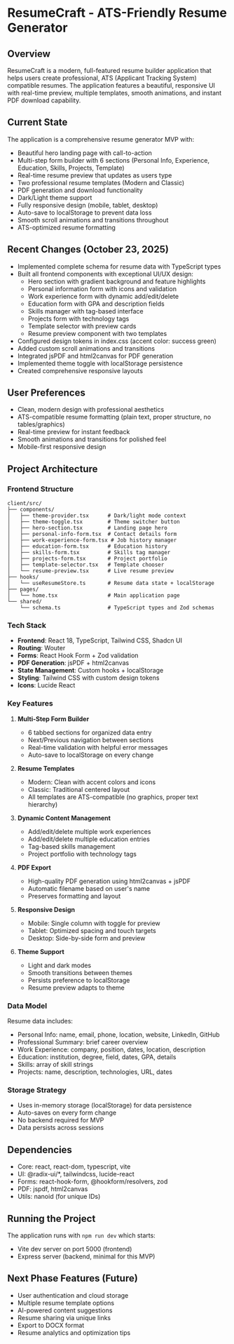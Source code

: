 # ResumeCraft - ATS-Friendly Resume Generator

## Overview
ResumeCraft is a modern, full-featured resume builder application that helps users create professional, ATS (Applicant Tracking System) compatible resumes. The application features a beautiful, responsive UI with real-time preview, multiple templates, smooth animations, and instant PDF download capability.

## Current State
The application is a comprehensive resume generator MVP with:
- Beautiful hero landing page with call-to-action
- Multi-step form builder with 6 sections (Personal Info, Experience, Education, Skills, Projects, Template)
- Real-time resume preview that updates as users type
- Two professional resume templates (Modern and Classic)
- PDF generation and download functionality
- Dark/Light theme support
- Fully responsive design (mobile, tablet, desktop)
- Auto-save to localStorage to prevent data loss
- Smooth scroll animations and transitions throughout
- ATS-optimized resume formatting

## Recent Changes (October 23, 2025)
- Implemented complete schema for resume data with TypeScript types
- Built all frontend components with exceptional UI/UX design:
  - Hero section with gradient background and feature highlights
  - Personal information form with icons and validation
  - Work experience form with dynamic add/edit/delete
  - Education form with GPA and description fields
  - Skills manager with tag-based interface
  - Projects form with technology tags
  - Template selector with preview cards
  - Resume preview component with two templates
- Configured design tokens in index.css (accent color: success green)
- Added custom scroll animations and transitions
- Integrated jsPDF and html2canvas for PDF generation
- Implemented theme toggle with localStorage persistence
- Created comprehensive responsive layouts

## User Preferences
- Clean, modern design with professional aesthetics
- ATS-compatible resume formatting (plain text, proper structure, no tables/graphics)
- Real-time preview for instant feedback
- Smooth animations and transitions for polished feel
- Mobile-first responsive design

## Project Architecture

### Frontend Structure
```
client/src/
├── components/
│   ├── theme-provider.tsx      # Dark/light mode context
│   ├── theme-toggle.tsx        # Theme switcher button
│   ├── hero-section.tsx        # Landing page hero
│   ├── personal-info-form.tsx  # Contact details form
│   ├── work-experience-form.tsx # Job history manager
│   ├── education-form.tsx      # Education history
│   ├── skills-form.tsx         # Skills tag manager
│   ├── projects-form.tsx       # Project portfolio
│   ├── template-selector.tsx   # Template chooser
│   └── resume-preview.tsx      # Live resume preview
├── hooks/
│   └── useResumeStore.ts       # Resume data state + localStorage
├── pages/
│   └── home.tsx                # Main application page
└── shared/
    └── schema.ts               # TypeScript types and Zod schemas
```

### Tech Stack
- **Frontend**: React 18, TypeScript, Tailwind CSS, Shadcn UI
- **Routing**: Wouter
- **Forms**: React Hook Form + Zod validation
- **PDF Generation**: jsPDF + html2canvas
- **State Management**: Custom hooks + localStorage
- **Styling**: Tailwind CSS with custom design tokens
- **Icons**: Lucide React

### Key Features
1. **Multi-Step Form Builder**
   - 6 tabbed sections for organized data entry
   - Next/Previous navigation between sections
   - Real-time validation with helpful error messages
   - Auto-save to localStorage on every change

2. **Resume Templates**
   - Modern: Clean with accent colors and icons
   - Classic: Traditional centered layout
   - All templates are ATS-compatible (no graphics, proper text hierarchy)

3. **Dynamic Content Management**
   - Add/edit/delete multiple work experiences
   - Add/edit/delete multiple education entries
   - Tag-based skills management
   - Project portfolio with technology tags

4. **PDF Export**
   - High-quality PDF generation using html2canvas + jsPDF
   - Automatic filename based on user's name
   - Preserves formatting and layout

5. **Responsive Design**
   - Mobile: Single column with toggle for preview
   - Tablet: Optimized spacing and touch targets
   - Desktop: Side-by-side form and preview

6. **Theme Support**
   - Light and dark modes
   - Smooth transitions between themes
   - Persists preference to localStorage
   - Resume preview adapts to theme

### Data Model
Resume data includes:
- Personal Info: name, email, phone, location, website, LinkedIn, GitHub
- Professional Summary: brief career overview
- Work Experience: company, position, dates, location, description
- Education: institution, degree, field, dates, GPA, details
- Skills: array of skill strings
- Projects: name, description, technologies, URL, dates

### Storage Strategy
- Uses in-memory storage (localStorage) for data persistence
- Auto-saves on every form change
- No backend required for MVP
- Data persists across sessions

## Dependencies
- Core: react, react-dom, typescript, vite
- UI: @radix-ui/*, tailwindcss, lucide-react
- Forms: react-hook-form, @hookform/resolvers, zod
- PDF: jspdf, html2canvas
- Utils: nanoid (for unique IDs)

## Running the Project
The application runs with `npm run dev` which starts:
- Vite dev server on port 5000 (frontend)
- Express server (backend, minimal for this MVP)

## Next Phase Features (Future)
- User authentication and cloud storage
- Multiple resume template options
- AI-powered content suggestions
- Resume sharing via unique links
- Export to DOCX format
- Resume analytics and optimization tips
